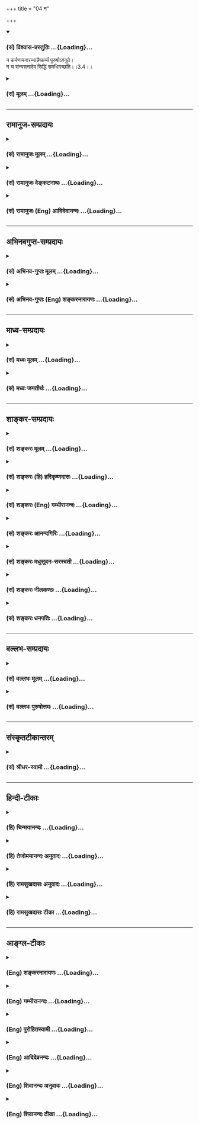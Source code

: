 +++
title = "04 न"

+++
<div class="js_include" newlevelforh1="3" title="(सं) विश्वास-प्रस्तुतिः" unfilled url="/purANam_vaiShNavam/mahAbhAratam/06-bhIShma-parva/03-bhagavad-gItA-parva/saMskRtam/vishvAsa-prastutiH/03_karma-yogaH/04_na.md">
<details open><summary><h3>(सं) विश्वास-प्रस्तुतिः ...{Loading}...</h3></summary>

न कर्मणामनारम्भान्नैष्कर्म्यं पुरुषोऽश्नुते।  
न च संन्यसनादेव सिद्धिं समधिगच्छति।।3.4।।
</details>
</div>
<div class="js_include collapsed" newlevelforh1="3" title="(सं) मूलम्" unfilled url="/purANam_vaiShNavam/mahAbhAratam/06-bhIShma-parva/03-bhagavad-gItA-parva/saMskRtam/mUlam/03_karma-yogaH/04_na.md">
<details><summary><h3>(सं) मूलम् ...{Loading}...</h3></summary>

न कर्मणामनारम्भान्नैष्कर्म्यं पुरुषोऽश्नुते।  
न च संन्यसनादेव सिद्धिं समधिगच्छति।।3.4।।
</details>
</div>


_________________
## रामानुज-सम्प्रदायः
<div class="js_include collapsed" newlevelforh1="3" title="(सं) रामानुजः मूलम्" unfilled url="/purANam_vaiShNavam/mahAbhAratam/06-bhIShma-parva/03-bhagavad-gItA-parva/saMskRtam/rAmAnujaH/mUlam/03_karma-yogaH/04_na.md">
<details><summary><h3>(सं) रामानुजः मूलम् ...{Loading}...</h3></summary>

।।3.4।।**न** शास्त्रीयाणां **कर्मणाम् अनारम्भाद्** एव **पुरुषः
नैष्कर्म्यं** ज्ञाननिष्ठाम् **आप्नोति**
सर्वेन्द्रियव्यापाराख्यकर्मोपरतिपूर्विकां ज्ञाननिष्ठां न प्राप्नोति
इत्यर्थः। **न च** आरब्धस्य शास्त्रीयस्य कर्मणः त्यागात् यतः
अनभिसंहितफलस्य परमपुरुषाराधनविषयस्य कर्मणः सिद्धिः आत्मनिष्ठा स्यात् अतः
तेन विना तां न प्राप्नोति अनभिसंहितफलैः कर्मभिः अनाराधितगोविन्दैः
अविनष्टानादिकालप्रवृत्तानन्तपापसंचयैः अव्याकुलेन्द्रियतापूर्विका
आत्मनिष्ठा दुःसंपाद्या। एतद् एव उपपादयति

</details>
</div>
<div class="js_include collapsed" newlevelforh1="3" title="(सं) रामानुजः वेङ्कटनाथः" unfilled url="/purANam_vaiShNavam/mahAbhAratam/06-bhIShma-parva/03-bhagavad-gItA-parva/saMskRtam/rAmAnujaH/venkaTanAthaH/03_karma-yogaH/04_na.md">
<details><summary><h3>(सं) रामानुजः वेङ्कटनाथः ...{Loading}...</h3></summary>

  
  
।।3.4।। ननु मोक्षेच्छैव हि कर्मयोगेऽपि पुरुषं प्रवर्तयति सा यदि जाता ततः
किमव्यवहिते ज्ञानयोगे न प्रवर्तते इति शङ्कान कर्मणाम् इति श्लोकेन
निराक्रियत इत्याह सर्वस्येति। लौकिकस्य इत्यनेन संसारलोकान्तर्गततया
विषयव्याकुलेन्द्रियत्वमभिप्रेतम्। सहसैवेति कर्मयोगमकृत्वेत्यर्थः।
निषेधस्यान्यविषयत्वज्ञापनाय शास्त्रीयशब्दः।
नैष्कर्म्यशब्दस्याननुष्ठानादिपरत्वे साध्याविशेषादिदोषः स्यात् अतो
निष्कर्मा निष्क्रान्तकर्मयोगः पर्यवसितकर्मयोगः ज्ञाननिष्ठ इत्यर्थः तस्य
भावो नैष्कर्म्यमित्यभिप्रायेणाह ज्ञाननिष्ठामिति।
सन्न्यसनशब्दस्याप्यत्रकर्मणां इत्यनेनैवान्वयं
सन्न्यसनस्वभावादारब्धविषयत्वं तत एव सव्यसाचिनः समरजिहासावृत्तान्तं
चाभिप्रेत्याह न चारब्धस्येति। नैष्कर्म्यशब्दानुषङ्गेऽपि सम्भवति पुनः
सिद्धिशब्देनाभिधानस्य तात्पर्यं व्यञ्जयति यत इति। अनारम्भं सन्न्यसनं च
सङ्कलय्याह अतस्तेन विनेति। कारणभूतकर्माभावे कथं कार्यं स्यादिति भावः।
पञ्चम्या हेतुपरत्वं निषेधान्वयेन तत्तन्निषेध्यान्वयेन वा योज्यम्।
पूर्वत्र कर्मयोगानारम्भे ज्ञानयोगासिद्धिः स्यादिति वाक्यार्थः उत्तरत्र
तु यत्कर्मयोगत्यागादेव ज्ञानयोगसिद्धिरित्यभिप्रेतम् तदयुक्तम् सा हि
तेनैव जन्येति तात्पर्यम्। तदिमामुभयीमपि वाक्यवृत्तिमभिप्रेत्य
श्लोकाभिप्रेतमर्थमाह अनभिसंहितेति। कर्मभिरित्यस्यानाराधितेत्यनेनान्वयः।
एतेनअनाराधितगोविन्दा ये नरा दुःखभागिनः इत्यादिकं स्मारितम्।
अनभिसंहितफलकर्माभावे निश्श्रेयसौपयिकपरमपुरुषप्रीत्यभावः तदभावाच्च
पापसञ्चयानुपरमः तेन च रजस्तमोमयमनोमलानपायः ततश्च रागद्वेषादिदोषाणां
दीर्घायुष्यम् तेषु च जीवत्सु नेन्द्रियव्याकुलताशान्तिः
बहिर्विषयव्याकुलेषु च तेषु न प्रत्यगर्थनिष्ठेति तादृशकर्मपरित्यागेन
ज्ञाननिष्ठामनुतिष्ठासुः सप्तभूमस्य गोपुरस्य सप्तमं तलं प्रथमं
चिकीर्षतीत्यपहास्यमिति भावः।  
  

</details>
</div>
<div class="js_include collapsed" newlevelforh1="3" title="(सं) रामानुजः (Eng) आदिदेवानन्दः" unfilled url="/purANam_vaiShNavam/mahAbhAratam/06-bhIShma-parva/03-bhagavad-gItA-parva/saMskRtam/rAmAnujaH/english/AdidevAnandaH/03_karma-yogaH/04_na.md">
<details><summary><h3>(सं) रामानुजः (Eng) आदिदेवानन्दः ...{Loading}...</h3></summary>

3.4 Not by non-performance of the acts prescribed by the scriptures,
does a person attain freedom from Karma, i.e., Jnana Yoga; nor by
ceasing to perform such actions as are prescribed in the scriptures and
are already begun by him. For, success is achieved by actions done
without attachment to the fruits and by way of worshipping the Supreme
Person. Hence devoid of it (Karma-nistha), one does not achieve
Jnana-nistha. By those persons who have not worshipped Govinda by acts
done without attachment to fruits and whose beginningless and endless
accumulation of evil has not been annulled thery, constant contemplation
on the self is not possible. It can be done only if it is preceded by
the attainment of a state in which the operation of the senses have been
freed from disturbance. This view is put forward by the Lord:

</details>
</div>


_________________
## अभिनवगुप्त-सम्प्रदायः
<div class="js_include collapsed" newlevelforh1="3" title="(सं) अभिनव-गुप्तः मूलम्" unfilled url="/purANam_vaiShNavam/mahAbhAratam/06-bhIShma-parva/03-bhagavad-gItA-parva/saMskRtam/abhinava-guptaH/mUlam/03_karma-yogaH/04_na.md">
<details><summary><h3>(सं) अभिनव-गुप्तः मूलम् ...{Loading}...</h3></summary>

।।3.4 3.5।। तथा हि न कर्मणामिति। न हीति। ज्ञानं कर्मणा रहितं न भवति कर्म
च कौशलोपेतं ज्ञानरहितं न भवति इत्येकमेव वस्तु ज्ञानकर्मणी। तथाचोक्तम्। न
क्रियारहितं ज्ञानं न ज्ञानरहिता क्रिया।  
  
ज्ञानक्रियाविनिष्पन्न आचार्यः पशुपाशहा।। इति तस्मात् ज्ञानान्तर्वर्ति
कर्म अपरिहार्यम्। यतः परवश एव कायवाङ्मनसां परिस्पन्दात्मकत्वात् अवश्यं
किञ्चित्करोति।

</details>
</div>
<div class="js_include collapsed" newlevelforh1="3" title="(सं) अभिनव-गुप्तः (Eng) शङ्करनारायणः" unfilled url="/purANam_vaiShNavam/mahAbhAratam/06-bhIShma-parva/03-bhagavad-gItA-parva/saMskRtam/abhinava-guptaH/english/shankaranArAyaNaH/03_karma-yogaH/04_na.md">
<details><summary><h3>(सं) अभिनव-गुप्तः (Eng) शङ्करनारायणः ...{Loading}...</h3></summary>

3.4 See Comment under 3.5

</details>
</div>


_________________
## माध्व-सम्प्रदायः
<div class="js_include collapsed" newlevelforh1="3" title="(सं) मध्वः मूलम्" unfilled url="/purANam_vaiShNavam/mahAbhAratam/06-bhIShma-parva/03-bhagavad-gItA-parva/saMskRtam/madhvaH/mUlam/03_karma-yogaH/04_na.md">
<details><summary><h3>(सं) मध्वः मूलम् ...{Loading}...</h3></summary>

।।3.4।। इतश्च नियोक्ष्यामीत्याह न कर्मणामिति। कर्मणां युद्धादीनामनारम्भेण
नैष्कर्म्यं निष्कर्मतां काम्यकर्मपरित्यागेन प्राप्यत इति मोक्षं
नाश्नुते। ज्ञानमेव तत्साधनं न तु कर्माकरणमित्यर्थः। कुतः पुरुषत्वात्।
सर्वदा स्थूलेन सूक्ष्मेण वा पुरेण युक्तो ननु जीवः यदि कर्माकरणेन मुक्तिः
स्यात् स्थावराणाम्। न चाकरणे कर्माभावान्मुक्तिर्भवति
प्रतिजन्मकृतानामनन्तकर्मणां भावात्। न च सर्वाणि भुक्तानि एकस्मिञ्च्छरीरे
बहूनि हि कर्माणि करोति। तानि चैकैकानि बहुजन्मफलानि कानिचित् तत्र
चैकैकानि कर्माणि भुञ्जन्प्राप्नोत्येव शेषेण मानुष्यम्। ततश्च
बहुशरीरफलकर्माणीत्यसमाप्तिः। तच्चोक्तंजीवंश्चतुर्दशादूर्ध्वं पुरुषो
नियमेन तु। स्त्री वाप्यनूनदशकं देहं मानुषमार्जते। चतुर्दशोर्ध्वजीवीनि
संसारश्चादिवर्जितः। अतोऽवित्वा परं देवं मोक्षाशा का महामुने इति
ब्राह्मे। यदि सादिः स्यात्संसारः पूर्वकर्माभावादतत्प्राप्तिः। अबन्धकत्वं
त्वकामेनैव भवति। तच्च वक्ष्यतेअनिष्टंमिष्टं 18।12 इति। ननु निष्कामकर्मणः
फलाभावान्मोक्षः स्मृतः। निष्कामं ज्ञानपूर्वं तु निवृत्तमिह चोच्यते।
निवृत्तं सेवमानस्तु ब्रह्माभ्येति सनातनम् इति मानवे।
अतस्तत्साभ्यादकरणेऽपि भवतीत्यत आह न चेति। सन्न्यासः काम्यकर्मपरित्यागः।
काम्यानां कर्मणां 18।2 इति वक्ष्यमाणत्वात्। अकामकर्मणामन्तःकरणशुद्ध्या
ज्ञानान्मोक्षो भवति। तच्चोक्तंकर्मभिः शुद्धसत्त्वस्य वैराग्यं जायते हृदि
इति भागवते । विरक्तानामेव च ज्ञानमुक्तम्न तस्य तत्त्वग्रहणाय
साक्षाद्वरीयसीरपि वाचः समासन्। स्वप्ने निरुक्त्या गृहमेधसौख्यं न यस्य
हेयानुमितं स्वयं स्यात् भाग.5।11।3 इति। न तु फलाभावात् कर्माभावात्। अतो
न कर्मत्याग एव मोक्षसाधनम्। यत्याश्रमस्तु प्रायत्यार्थो भगवत्तोषणार्थश्च।
अप्रयतत्वमेव हि प्रायो गृहस्थादीनाम् इतरकर्मोद्योगात्। अप्रयतानां च न
ज्ञानम् तथा हि श्रुतिः नाशान्तो नासमाहितः कठो.2।23 इति। महांश्च
यत्याश्रमे भगवतस्तोषः। तथा ह्याह यत्याश्रमं तुरीयं तु दीक्षां मम
सुतोषिणीम् इति नारायणाष्टाक्षरकल्पे। आधिकारिकास्तु तथैव प्रायत्ये
समर्थाः। स एव च महान्भगवतस्तोषः। तच्चोक्तम् देवादीनामादिराज्ञां
महोद्योगोऽपि भोगिनः। विष्णोश्चलति तद्भोगोऽत्यतीव हरितोषणम् इति पाद्मे।

</details>
</div>
<div class="js_include collapsed" newlevelforh1="3" title="(सं) मध्वः जयतीर्थः" unfilled url="/purANam_vaiShNavam/mahAbhAratam/06-bhIShma-parva/03-bhagavad-gItA-parva/saMskRtam/madhvaH/jayatIrthaH/03_karma-yogaH/04_na.md">
<details><summary><h3>(सं) मध्वः जयतीर्थः ...{Loading}...</h3></summary>

।।3.4।।**न कर्मणा**मिति। मोक्षस्य कर्मसाध्यत्वमुच्यत
इत्यन्यथाप्रतीतिनिरासायाह **इतश्चे**ति। स्ववर्णाश्रमोचिते युद्धादाविति
शेषः। प्रागाधिकारिकत्वात्त्वया कर्म कर्तव्यमित्युक्तम् इदानीं कोऽपरो
हेतुरुच्यते इत्यतो व्याचष्टे **कर्मणा**मिति। **अयमभिप्रायः** कर्माणि न
कार्याणीति वदन्प्रष्टव्यः किं ज्ञानं न मोक्षसाधनम् अपितु कर्माकरणमेवेति
मत्वा कर्माणि त्यज्यन्ते उत ज्ञानं मोक्षसाधनं भवत्येव किन्तुकर्मणा
बध्यते जन्तुः म.भा.12।241।7 इत्यादेः कर्माणि तत्प्रतिबन्धकानीति मत्वा।
आद्येऽपि किं मोक्षस्य नैष्कर्म्यशब्दवाच्यत्वमात्रमाश्रित्येदमुच्यते अथवा
क्रियाकारकफलरूपस्य संसारस्य कर्मैव बीजम्। अकरणे च बीजाभावात्संसारो न
भविष्यतीति युक्तिमाश्रित्य आद्यस्येदं दूषणम्न कर्मणां इति।
नैष्कर्म्यशब्दस्यान्यथापि व्याख्यानान्नाद्य इत्यर्थः। ततः किमित्यत आह
**ज्ञानमेवे**ति। उक्तमाक्षिप्य समाधत्ते **कुत** इति।
नैष्कर्म्यशब्दस्यान्यार्थतामङ्गीकृत्य कर्माकरणस्य मोक्षसाधनत्वनिराकरणे
को हेतुः इत्यर्थः। कथमस्य हेतुत्वं इत्यतो व्याचष्टे **सर्वदे**ति।
प्रलयेऽपि सम्भवार्थं स्थूलेन सूक्ष्मेण वेत्युक्तम्। तथापि कथं
हेतुत्वमित्यत आह **यदी**ति। स्यात् इत्यस्य पूर्वोत्तराभ्यां
सम्बन्धः। स्थावराणां इत्यनधिकृतोपलक्षणम्। ततश्चानादौ संसारेऽनधिकृतदेहस्य
सम्भवेन मुक्तिप्रसङ्गादधुनाऽपि दृश्यमानस्य पुरुषत्वं न स्यादिति भावः।
द्वितीयनिरासेऽप्यस्यैवार्थस्य तात्पर्यमाह **न चे**ति। कर्माभावात्
संसारबीजाभावात्। अत्र नैष्कर्म्यमिति मुक्तिनामैव न तु परप्रमाणानुवादः।
कुतो न भवतीत्यतोऽत्रापि पुरुषत्वादिति हेतुमभिप्रेत्याह **प्रती**ति।
जन्मनिजन्मनि कृतानामित्यर्थः। पुरुषत्वेनानादौ
संसारेऽधिकृतानन्तजन्मसम्भवात्। तत्र कृतानामनन्तकर्मणां भावात्।
किमद्याकरणमात्रेण भवतीत्यर्थः। ननु पूर्वपूर्वशरीरकृतानि
कर्माण्युत्तरोत्तरशरीरे भुक्तानि तत्कुतोऽनन्तकर्मणां भाव इत्यत आह **न
चे**ति। कुतो नेत्यत आह **एकस्मिन्नि**ति। हिशब्दो हेतौ। बहून्यपि
भुज्यन्तां को दोष इत्यत आह **तानि चे**ति तानि च कानिचिदिति सम्बन्धः
एकैकानीति प्रत्येकमित्यर्थः। ननु तथाविधान्यप्यनधिकृतजन्मभिर्मुक्तानीत्यत
आह **तत्र चे**ति। तेषु कर्मसु भुञ्जन्भुञ्जानः। शेषेण कर्मशेषेण। मानुष्ये
चाकरणमसम्भावितमित्याह **ततश्चे**ति। असमाप्तिर्भोगेन कर्मणामिति शेषः।
सम्भावनामात्रेणेदमुक्तं न तु प्रमितमित्यत आह **तच्चोक्त**मिति।
चतुर्दशवर्षात्। अनूनो दशको यस्येति विग्रहः। ह्रस्वदीर्घव्यत्ययेन
चतुर्दशोर्ध्वजीवीनीति स्त्रिया विशेषणम्। **संसारश्चे**ति
कर्मणामनन्तत्वोपपादनम्। अतो भोगेन क्षयासम्भवात्। अवित्वा अविदित्वा।
पुरुषशब्देनानादिदेहसम्बन्ध उक्तः सोऽसिद्ध इत्यत आह **यदी**ति।
अतत्प्राप्तिराकस्मिकस्य संसारस्याप्राप्तिः स्यात् अतः पुरुषत्वं
सिद्धमिति। ननु सन्तु प्राग्भवीयान्यनन्तकर्माणि तथापि बन्धकानि कथं
प्रेक्षावता क्रियेरन् न ह्यनन्तानि पापानि प्राक्तनानि सन्तीत्येतावताऽद्य
क्रियन्त इत्यत आह **अबन्धकत्वं** त्विति। कर्मणां बन्धाहेतुत्वं
त्वकामनादिनैव भवति न त्वकरणेन प्रत्यवायस्यैव प्राप्तेरित्यर्थः।
अकामेनाबन्धकत्वं भगवत्सम्मतमिति भावेनाह **तच्चे**ति।
**शङ्करस्तु**अकरणमसन्नसन्तं प्रत्यवायं जनयति कथमसतः सज्जायेत छा.उ.6।2।2
इति श्रुतेः इत्यवादीत्। **तद्भास्करः** प्रत्यषेधीत्। द्रव्यविषया श्रुतिः
गुणस्त्वसतोऽपि जायते इति। उभावपि स्थूलदृश्वानौ न ह्यकरणमसत् तथा सति
करणप्रसङ्गात्। किन्त्वभावः स च भाववत्तत्त्वमेवेति कथमकारणम्। गुणं प्रति
कारणत्वे च द्रव्यकारणत्वं कुतो न भवेत्। ननुचात्रोपादानत्वस्य
विवक्षितत्वादकारणस्य चाभावरूपतया सत्त्वेऽप्यत्र
विवक्षितापादनत्वानुपपत्तेर्नप्रत्यवायजनकत्वमित्यभिप्राय इत्यत आह **न
ही**ति। न ह्यत्रोपादानत्वं विवक्षितं किन्तु निमित्तत्वमेवेत्युक्तम्। न च
सन्न्यसनादेव इति पुनरुक्तम् अत्रापि कर्मसन्न्यसनस्य
मोक्षसाधनत्वोक्तेरित्यत आह **नन्वि**ति। निष्कामं ज्ञानपूर्वं च इति मानवे
वाक्ये तावन्निष्कामकर्मणा मोक्षः स्मृतः। स
चोपपत्त्यन्तरादर्शनान्निष्कामकर्मणः फलाभावादित्येव
तत्रोपपत्तिरङ्गीकार्या यत एवं फलाभावस्यैव प्राधान्यम् अतोऽकरणेऽपि
फलाभावस्य साम्यान्मोक्षो भवत्येव। यत्प्राग्भवीयकर्मफलमुक्तं
निष्कामकरणपक्षेऽपि तत्समानम्। न च विनिगमने कारणाभावः आयासाभावस्य
सत्त्वात्। न च प्रत्यवायप्राप्तिः अमुमुक्षुविषयत्वसम्भवात्। अतो न
कर्माणि करोमीति भावः। अनेन कथमस्य परिहारः इत्यत आह **सन्न्यास** इति। तेन
च निष्कामकर्मकरणमुपलक्ष्यत इति भावः। निष्कामकर्मकरणान्मोक्षं न
प्राप्नोतीति। अतो न तत् प्रतिबन्दीग्रहणं युक्तमित्यनेनोक्तम्। तथा च
स्मृतिविरोध इत्यतः स्मृतेरभिप्रायमाह **अकामे**ति। सकाशादिति शेषः
पुंसामिति वा। अकामकर्मभिरन्तःकरणशुद्धिद्वारा ज्ञानं जायत इत्येतत्कुतः
इत्यत आह **तच्चोक्त**मिति। नन्वत्र वैराग्यं जायत इत्युच्यते न तु
ज्ञानमिति तत्राह **विरक्तानामेवे**ति। प्रागपि वैराग्यद्वारेत्यभिमतमिति
भावः। तथापि कथं विरोधपरिहारः गीतायामकामकर्मणां मोक्षसाधनत्वाभावावधारणात्
इत्यतस्तदभिप्रायमाह **न त्वि**ति। फलाभावोपपत्तिकं कर्मणां मोक्षसाधनत्वं
निषिद्ध्यते न तु सर्वथाऽपीत्यर्थः। प्रतिबन्दीं मोचयति **कर्माभावा**दिति।
अतः कर्माभावान्न मोक्ष इत्यर्थः। श्लोकतात्पर्यमुपसंहरति **अत** इति। ननु
यत्याश्रमो मोक्षसाधनत्वेन श्रुत्यादिप्रसिद्धः तत्र चेयमेवोपपत्तिः।
यत्तद्धर्माणां फलाभावः अतस्तत्साम्यादकरणेऽपि मोक्षो
भवतीत्येतच्छङ्कानिरासार्थं चोक्तंन च सन्न्यसनादेव इति। एवं तर्हि
श्रुत्यादिविरोध इत्यत आह **यत्याश्रमस्त्वि**ति। प्रायत्यं
प्रयतत्वमीश्वरे मनस्समाधानम्। यतेर्द्वारद्वयेन मोक्षसाधनत्वं
श्रुत्यादेरभिप्रेतम्। फलाभावोपपत्तिकं तु गीतायां निवारितं अतो न विरोध
इति भावः। आश्रमान्तरेऽपि प्रायत्यसम्भवात्किं तदर्थं यत्याश्रमेण इत्यत आह
**अप्रयतत्वमेवे**ति। इतरकर्मसु यजनादिषु। प्रायत्यं कथं मोक्षसाधनं इत्यतो
व्यतिरेकमुखेनोपपादयति **अप्रयतानां चे**ति। प्रज्ञानेनैनमाप्नुयात्
कठो.2।23 इति श्रुतिशेषः। अशान्तोऽभगवन्निष्ठः। असमाहितस्तत्र
चित्तसमाधानरहितः। भगवत्तोषणस्याश्रमान्तरेऽपि सम्भवात्किं यत्याश्रमेण
इत्यत आह **महांश्चे**ति। तुरीयं परमहंसाख्यम्। वाक्यशेषेणान्वयः।
यत्याश्रम एव चेत्प्रायत्यं महान्भगवतस्तोषश्च तर्हि
तद्रहितानामाधिकारिकाणां तदुभयाभावप्रसङ्ग इत्यत आह **आधिकारिकास्त्वि**ति।
तत्स्था अधिकारस्थाः। स एव अधिकार एव। तुष्यत्यनेनेति तोषः।
समासान्तविधेरनित्यत्वादादिराज्ञामित्युक्तम्। यथोक्तं महाभाष्ये शुच्यांपि
तटाकानि इति।

</details>
</div>


_________________
## शाङ्कर-सम्प्रदायः
<div class="js_include collapsed" newlevelforh1="3" title="(सं) शङ्करः मूलम्" unfilled url="/purANam_vaiShNavam/mahAbhAratam/06-bhIShma-parva/03-bhagavad-gItA-parva/saMskRtam/shankaraH/mUlam/03_karma-yogaH/04_na.md">
<details><summary><h3>(सं) शङ्करः मूलम् ...{Loading}...</h3></summary>

।।3.4।। **न कर्मणां** क्रियाणां यज्ञादीनाम् इह जन्मनि जन्मान्तरे वा
अनुष्ठितानाम् उपात्तदुरितक्षयहेतुत्वेन सत्त्वशुद्धिकारणानां तत्कारणत्वेन
च ज्ञानोत्पत्तिद्वारेण ज्ञाननिष्ठाहेतूनाम् ज्ञानमुत्पद्यते पुंसां
क्षयात्पापस्य कर्मणः। यथादर्शतलप्रख्ये पश्यत्यात्मानमात्मनि (महा0
शान्ति0 204।8) इत्यादिस्मरणात् **अनारम्भात्** अननुष्ठानात्
**नैष्कर्म्यं** निष्कर्मभावं कर्मशून्यतां ज्ञानयोगेन निष्ठां
निष्क्रियात्मस्वरूपेणैव अवस्थानमिति यावत्। पुरुषः न अश्नुते न
प्राप्नोतीत्यर्थः।। कर्मणामनारम्भान्नैष्कर्म्यं नाश्नुते इति वचनात्
तद्विपर्ययात् तेषामारम्भात् नैष्कर्म्यमश्नुते इति गम्यते। कस्मात् पुनः
कारणात् कर्मणामनारम्भान्नैष्कर्म्यं नाश्नुते इति उच्यते कर्मारम्भस्यैव
नैष्कर्म्योपायत्वात्। न ह्युपायमन्तरेण उपेयप्राप्तिरस्ति।
कर्मयोगोपायत्वं च नैष्कर्म्यलक्षणस्य ज्ञानयोगस्य श्रुतौ इह च
प्रतिपादनात्। श्रुतौ तावत् प्रकृतस्य आत्मलोकस्य वेद्यस्य वेदनोपायत्वेन
तमेतं वेदानुवचनेन ब्राह्मणा विविदिषन्ति यज्ञेन (बृह0 उ₀ 4।4।22)
इत्यादिना कर्मयोगस्य ज्ञानयोगोपायत्वं प्रतिपादितम्। इहापि च संन्यासस्तु
महाबाहो दुःखमाप्तुमयोगतः (गीता 5।6) योगिनः कर्म कुर्वन्ति सङ्गं
त्यक्त्वात्मशुद्धये (गीता 5।11) यज्ञो दानं तपश्चैव पावनानि मनीषिणाम्
(गीता 18।5) इत्यादि प्रतिपादयिष्यति।। ननु च अभयं सर्वभूतेभ्यो दत्त्वा
नैष्कर्म्यमाचरेत् इत्यादौ कर्तव्यकर्मसंन्यासादपि नैष्कर्म्यप्राप्तिं
दर्शयति। लोके च कर्मणामनारम्भान्नैष्कर्म्यमिति प्रसिद्धतरम्। अतश्च
नैष्कर्म्यार्थिनः किं कर्मारम्भेण इति प्राप्तम्। अत आह न च
संन्यसनादेवेति। नापि संन्यसनादेव केवलात् कर्मपरित्यागमात्रादेव
ज्ञानरहितात् सिद्धिं नैष्कर्म्यलक्षणां ज्ञानयोगेन निष्ठां समधिगच्छति न
प्राप्नोति।। कस्मात् पुनः कारणात् कर्मसंन्यासमात्रादेव केवलात्
ज्ञानरहितात् सिद्धिं नैष्कर्म्यलक्षणां पुरुषो नाधिगच्छति इति
हेत्वाकाङ्क्षायामाह

</details>
</div>
<div class="js_include collapsed" newlevelforh1="3" title="(सं) शङ्करः (हि) हरिकृष्णदासः" unfilled url="/purANam_vaiShNavam/mahAbhAratam/06-bhIShma-parva/03-bhagavad-gItA-parva/saMskRtam/shankaraH/hindI/harikRShNadAsaH/03_karma-yogaH/04_na.md">
<details><summary><h3>(सं) शङ्करः (हि) हरिकृष्णदासः ...{Loading}...</h3></summary>

।।3.4।। यह बात स्पष्ट प्रकट करनेकी इच्छासे कि ज्ञाननिष्ठाकी प्राप्तिमें
साधन होनेके कारण कर्मनिष्ठा मोक्षरूप पुरुषार्थमें हेतु है स्वतन्त्र नहीं
है और कर्मनिष्ठारूप उपायसे सिद्ध होनेवाली ज्ञाननिष्ठा अन्यकी अपेक्षा न
रखकर स्वतन्त्र ही मुक्तिमें हेतु है भगवान् बोले कर्मोंका आरम्भ किये बिना
अर्थात् यज्ञादि कर्म जो कि इस जन्म या जन्मान्तरमें किये जाते हैं और
सञ्चित पापोंका नाश करनेके द्वारा अन्तःकरणकी शुद्धिमें कारण हैं एवं
पापकर्मोंका नाश होनेपर मनुष्योंके ( अन्तःकरणमें ) ज्ञान प्रकट होता है इस
स्मृतिके अनुसार जो अन्तःकरणकी शुद्धिमें कारण होनेसे ज्ञाननिष्ठाके भी
हेतु हैं उन यज्ञादि कर्मोंका आरम्भ किये बिना मनुष्य निष्कर्मभावको
कर्मशून्य स्थितिको अर्थात् जो निष्क्रिय आत्मस्वरूपमें स्थित होनारूप
ज्ञानयोगसे प्राप्त होनेवाली निष्ठा है उसको नहीं पाता। पू₀ कर्मोंका आरम्भ
नहीं करनेसे निष्कर्मभावको प्राप्त नहीं होता इस कथनसे यह पाया जाता है कि
इसके विपरीत करनेसे अर्थात् कर्मोंका आरम्भ करनेसे मनुष्य निष्कर्मभावको
पाता है सो ( इसमें ) क्या कारण है कि कर्मोंका आरम्भ किये बिना मनुष्य
निष्कर्मताको प्राप्त नहीं होता उ₀ क्योंकि कर्मोंका आरम्भ ही निष्कर्मताकी
प्राप्तिका उपाय है और उपायके बिना उपेयकी प्राप्ति हो नहीं सकती यह
प्रसिद्ध ही है। निष्कर्मतारूप ज्ञानयोगका उपाय कर्मयोग है यह बात
श्रुतिमें और यहाँ गीतामें भी प्रतिपादित है। श्रुतिमें प्रस्तुत ज्ञेयरूप
आत्मलोकके जाननेका उपाय बतलाते हुए उस आत्माको बाह्मण वेदाध्ययन और यज्ञसे
जाननेका इच्छा करते हैं इत्यादि वचनोंसे कर्मयोगको ज्ञानयोगका उपाय बतलाया
है। तथा यहाँ ( गीताशास्त्रमें ) भी हे महाबाहो बिना कर्मयोगके संन्यास
प्राप्त करना कठिन है योगी लोग आसक्ति छो़ड़कर अन्तःकरणकी शुद्धिके लिये
कर्म किया करते हैं यज्ञ दान और तप बुद्धिमानोंको पवित्र करनेवाले हैं
इत्यादि वचनोंसे आगे प्रतिपादित करेंगे। यहाँ यह शंका होती है कि सब
भूतोंको अभयदान देकर संन्यास ग्रहण करे इत्यादि वचनोंमें कर्तव्यकर्मोंके
त्यागद्वारा भी निष्कर्मताकी प्राप्ति दिखलायी है और लोकमें भी कर्मोंका
आरम्भ न करनेसे निष्कर्मताका प्राप्त होना अत्यन्त प्रसिद्ध है। फिर
निष्कर्मता चाहनेवालेको कर्मोंके आरम्भसे क्या प्रयोजन इसपर कहते हैं केवल
संन्याससे अर्थात् बिना ज्ञानके केवल कर्मपरित्यागमात्रसे मनुष्य
निष्कर्मतारूप सिद्धिको अर्थात् ज्ञानयोगसे होनेंवाली स्थितको नहीं पाता।

</details>
</div>
<div class="js_include collapsed" newlevelforh1="3" title="(सं) शङ्करः (Eng) गम्भीरानन्दः" unfilled url="/purANam_vaiShNavam/mahAbhAratam/06-bhIShma-parva/03-bhagavad-gItA-parva/saMskRtam/shankaraH/english/gambhIrAnandaH/03_karma-yogaH/04_na.md">
<details><summary><h3>(सं) शङ्करः (Eng) गम्भीरानन्दः ...{Loading}...</h3></summary>

3.4 Purusah, a person; na does not; asnute, attain; naiskarmyam, freedom
from action, the state of being free from action, steadfastness in the
Yoga of Knowledge, i.e. the state of abiding in one's own Self which is
free from action; anarambhat, by abstaining; karmanam, from actions-by
the non-performance of actions such as sacrifices etc. which are or were
performed in the present or past lives, which are the causes of the
purification of the mind by way of attenuating the sins incurred, and
which, by being the cause of that (purification), become the source of
steadfastness in Knowledge through the generation of Knowledge, as
stated in the Smrti (text), 'Knowledge arises in a person from the
attenuation of sinful acts' \[the whole verse is: Jnanam utpadyate
pumsamksayatpapasya karmanah; Yathadarsatalaprakhye
pasyatyatmanamatmani. 'Knowledge arises৷৷.acts. One sees the Self in
oneself as does one (see oneself) in a cleaned surface of a
mirror'.-Tr.\] (Mbh. Sa. 204.8). This is the import. From the statement
that one does not attain freedom from action by abstaining from actions,
it may be concluded that one attains freedom from action by following
the opposite course of performing actions. What, again, is the reason
that one does not attain freedom from action by abstaining from actions;
The answer is: Because performing actions is itself a means to freedom
from action. Indeed, there can be no attainment of an end without (its)
means. And Karma-yoga is the means to the Yoga of Knowledge
characterized by freedom from action, because it has been so established
in the Upanisads and here as well. As for the Upanisads, it has been
shown in the texts, 'The Brahmanas seek to know It through the study of
the Vedas, sacrifices, (charity, and austerity consisting in a
dispassionate enjoyment of sense-objects)' (Br. 4.4.22), etc. whch deal
with the means of realizing the goal of Knowledge under discussion, viz
the Realm of the Self, that the Yoga of Karma is a means to the Yoga of
Knowledge . And even here (in the Gita), the Lord will established that,
'But, O mighty-armed one, renunciation is hard to attain without
(Karma-)yoga' (5.6); 'By giving up attachment, the yogis undertake
work৷৷.for the purification of themselves' (5.11); 'Sacrifice, charity
and austerity are verily the purifiers of the wise' (18.5), etc.
Objection: Is it not that in such texts as-'Extending to all creatures
immunity from fear' (Na. Par. 5.43), (one should take recourse to
freedom from action)-, it is shown that attainment of freedom from
action follows even from the renunciation of obligatory duties; And in
the world, too, it is a better known fact that freedom from action
follows abstention from actions. Hence also arises the estion, 'Why
should one who desires freedom from action undertake action;' Reply:
Therefore the Lord said: Na ca, nor; samadhi-gacchati, does he attain;
siddhim, fulfilment steadfastness in the Yoga of Knowledge,
characterized by freedom from action; sannyasanat eva, merely through
renunciation-even from the mere renunciation of actions which is devoid
of Knowledge. What, again, is the reason that by the mere giving up of
actions which is not accompanied with Knowledge, a person does not
attain fulfulment in the form of freedom from actions; To this ery
seeking to know the cause, the Lord says:

</details>
</div>
<div class="js_include collapsed" newlevelforh1="3" title="(सं) शङ्करः आनन्दगिरिः" unfilled url="/purANam_vaiShNavam/mahAbhAratam/06-bhIShma-parva/03-bhagavad-gItA-parva/saMskRtam/shankaraH/AnandagiriH/03_karma-yogaH/04_na.md">
<details><summary><h3>(सं) शङ्करः आनन्दगिरिः ...{Loading}...</h3></summary>

।।3.4।। किमिति भगवता बुद्धेर्ज्यायस्त्वं ज्यायसी
चेदित्यत्रोक्तमुपेक्षितमिति तत्राह **यदर्जुनेनेति।** किंच ज्ञाननिष्ठायां
संन्यासिनामेवाधिकारो भगवतोऽभिप्रेतोऽन्यथा तदीयविभागवचनविरोधादिति
विभागवचनसामर्थ्यसिद्धमर्थमाह **तस्याश्चेति।** तर्हि
विभागवचनानुरोधादर्जुनस्यापि संन्यासपूर्विकायां ज्ञाननिष्ठायामेवाधिकारो
भविष्यति नेत्याह **मां चेति।** बुद्धेर्ज्यायस्त्वमुपेत्यापीति चकारार्थः।
अर्जुनमालक्ष्यभगवानाहेति संबन्धः। अन्तरेणापि कर्माणि
श्रवणादिभिर्ज्ञानावाप्तिर्भविष्यतीति परबुद्धिमनुरुध्य विशिनष्टि
**कर्मेति।** विभागवचनवशादसमुच्चयश्चेदुभयोरपि ज्ञानकर्मणोः स्वातन्त्र्येण
पुरुषार्थहेतुत्वमन्यथा कर्मवज्ज्ञानमपि न स्वातन्त्र्येण पुरुषार्थं
साधयेदित्याशङ्क्य संबन्धान्तरमाह **अथवेति।** तर्हि ज्ञाननिष्ठापि
कर्मनिष्ठावन्निष्ठात्वाविशेषान्न स्वातन्त्र्येण पुरुषार्थहेतुरिति
समुच्चयसिद्धिरित्याशङ्क्याह **ज्ञाननिष्ठा त्विति।** नहि
रज्जुतत्त्वज्ञानमुत्पन्नं फलसिद्धौ सहकारिसापेक्षमालक्ष्यते। तथेदमपि
चोत्पन्नं मोक्षाय नान्यदपेक्षते तदाह **अन्येति।**यस्य चैतत्कर्म इति
श्रुताविव कर्मशब्दस्य क्रियमाणवस्तुविषयत्वमाशङ्क्य व्याचष्टे
**क्रियाणामिति।** ताश्च नित्यनैमित्तिकत्वेन विभजते **यज्ञादीनामिति।**
अस्मिन्नेव जन्मन्यनुष्ठितानां कर्मणां बुद्धिशुद्धिद्वारा ज्ञानकारणत्वे
ब्रह्मचारिणां कुतो ज्ञानोत्पत्तिर्जन्मान्तरकृतानां कर्मणां वा तथात्वे
गृहस्थादीनामैहिकानि कर्माणि न ज्ञानहेतवः स्युरित्याशङ्क्यानियमं दर्शयति
**इहेति।** नेमानि
सत्त्वशुद्धिकारणान्युपात्तदुरितप्रतिबन्धादित्याशङ्क्याह **उपात्तेति।**
तर्हि तावतैव कृतार्थानां कुतो ज्ञाननिष्ठाहेतुत्वं तत्राह
**तत्कारणत्वेनेति।** कर्मणां चित्तशुद्धिद्वारा ज्ञानहेतुत्वे मानमाह
**ज्ञानमिति।** अनारम्भशब्दस्योपक्रमविपरीतविषयत्वं व्यावर्तयति
**अननुष्ठानादिति।** निष्कर्मणः संन्यासिनः कर्मज्ञानं नैष्कर्म्यमिति
व्याचष्टे **निष्कर्मेति।** कर्माभावावस्थां व्यवच्छिनत्ति
**ज्ञानयोगेनेति।** तस्याः साधनपक्षपातित्वं व्यावर्तयति **निष्क्रियेति।**
कर्मानुष्ठानोपायलब्धा ज्ञाननिष्ठा स्वतन्त्रा पुमर्थहेतुरिति
प्रकृतार्थसमर्थनार्थं व्यतिरेकवचनस्यान्वये पर्यवसानं मत्वा व्याचष्टे
**कर्मणामिति।** तद्विपर्ययमेव व्याचष्टे **तेषामिति।** उक्तेऽर्थे हेतुं
पृच्छति **कस्मादिति।** जिज्ञासितं हेतुमाह **उच्यत इति।** उपायत्वेऽपि
तदभावे कुतो नैष्कर्म्यासिद्धिरित्याशङ्क्याह **नहीति।** ज्ञानयोगं प्रति
कर्मयोगस्योपायत्वे श्रुतिस्मृती प्रमाणयति **कर्मयोगेति।**
श्रौतमुपायोपेयत्वप्रतिपादनं प्रकटयति **श्रुताविति।** यत्तु गीताशास्त्रे
कर्मयोगस्य ज्ञानयोगं प्रत्युपायत्वोपपादनं तदिदानीमुदाहरति **इहापि
चेति।** न कर्मणामित्यादिना पूर्वार्धं व्याख्यायोत्तरार्धं
व्याख्यातुमाशङ्कयति **नन्विति।** आदिशब्देनशान्तो दान्त
उपरतस्तितिक्षुःसंन्यासयोगाद्यतयः शुद्धसत्त्वाः इत्यादि गृह्यते। तत्रैव
लोकप्रसिद्धिमनुकूलयति **लोके चेति।** प्रसिद्धतरंयतो यतो निवर्तते ततस्ततो
विमुच्यते। निवर्तनाद्धि सर्वतो न वेत्ति दुःखमण्वपि इत्यादिदर्शनादिति
शेषः। लौकिकवैदिकप्रसिद्धिभ्यां सिद्धमर्थमाह **अतश्चेति।**
तत्रोत्तरत्वेनोत्तरार्धमवतार्य व्याकरोति **अत** **आहेत्यादिना।**
एवकारार्थमाह **केवलादिति।** तदेव स्पष्टयति **कर्मेति।** उक्तमेव
नञ्मनुकृष्य क्रियापदेन संगतिं दर्शयति **न प्राप्नोतीति।**

</details>
</div>
<div class="js_include collapsed" newlevelforh1="3" title="(सं) शङ्करः मधुसूदन-सरस्वती" unfilled url="/purANam_vaiShNavam/mahAbhAratam/06-bhIShma-parva/03-bhagavad-gItA-parva/saMskRtam/shankaraH/madhusUdana-sarasvatI/03_karma-yogaH/04_na.md">
<details><summary><h3>(सं) शङ्करः मधुसूदन-सरस्वती ...{Loading}...</h3></summary>

।।3.4।। तत्र कारणाभावे कार्यानुपपत्तेः कर्मणा तमेतं वेदानुवचनेन ब्राह्मणा
विविदिषन्ति यज्ञेन दानेन तपसाऽनाशकेन इति श्रुत्यात्मज्ञाने
विनियुक्तानामनारम्भादननुष्ठानाच्चित्तशुद्ध्यभावेन ज्ञानायोग्यो बहिर्मुखः
नैष्कर्म्यं सर्वकर्मशून्यत्वं ज्ञानयोगेन निष्ठामिति यावत् नाश्नुते न
प्राप्नोति। ननुएतमेव प्रवाजिनो लोकमिच्छन्तः प्रव्रजन्ति इति श्रुतेः
सर्वकर्मसंन्यासादेव ज्ञाननिष्ठोपपत्तेः कृतं कर्मभिरित्यत आह नच
संन्यसनादेव चित्तशुद्धिंविना कृतात्सिद्धिं ज्ञाननिष्ठालक्षणां
सम्यक्फलपर्यवसायित्वेन नाधिगच्छति नैव प्राप्नोतीत्यर्थः। कर्मजन्यां
चित्तशुद्धिमन्तरेण सन्यास एव न संभवति यथा कथंचिदौत्सुक्यमात्रेण कृतोऽपि
न फलपर्यवसायीति भावः।

</details>
</div>
<div class="js_include collapsed" newlevelforh1="3" title="(सं) शङ्करः नीलकण्ठः" unfilled url="/purANam_vaiShNavam/mahAbhAratam/06-bhIShma-parva/03-bhagavad-gItA-parva/saMskRtam/shankaraH/nIlakaNThaH/03_karma-yogaH/04_na.md">
<details><summary><h3>(सं) शङ्करः नीलकण्ठः ...{Loading}...</h3></summary>

।।3.4।। अनयोः प्रकारयोरङ्गाङ्गिभावमाह **न कर्मणामिति।** कर्मणां
यज्ञादीनामनारम्भादननुष्ठानान्नैष्कर्म्यं ज्ञाननिष्ठां नाश्नुते न
प्राप्नोति। विविदिषन्ति यज्ञेन इति श्रुत्या यज्ञादीनां विद्याङ्गत्वेन
विधानात्। ननु सन्प्रत्ययप्राधान्यात्कर्मणां विविदिषाङ्गत्वमत्र गम्यते।
तेन विविदिषायां यज्ञादिना सिद्धायाम्एतमेव प्रव्राजिनो लोकमिच्छन्तः
प्रव्रजन्ति इति श्रुतेः प्रव्रज्यारूपमेव नैष्कर्म्यमिह ज्ञाननिष्ठासाधनं
ग्राह्यम्। न ज्ञानं नैष्कर्म्यसिद्धिं परमामित्यादाविवात्र तद्ग्राहकस्य
परमत्वविशेषणस्याभावात्। ननु कर्मयोगजनितचित्तशुद्ध्यभावे
केवलात्संन्यासात्सिद्धिं समधिगच्छतीति योजनायां
विप्रकृष्टयोर्ज्ञानकर्मणोः समुच्चयासंभवस्याभीष्टस्य सिद्धेः किमिति
नैष्कर्म्यशब्देन निष्ठा गृह्यत इति चेत्सत्यम्। गुणैः कर्मकार्यत इति
वाक्यशेषान्नैर्गुण्यहेतुकं मुख्यंज्ञानमेवेह नैष्कर्म्यपदार्थो नतु
प्रव्रज्या। विविदिषन्ति यज्ञेनेत्यत्रापि जिगमिषत्यश्वेन
जिघांसत्यसिनेत्यादाविव तृतीयान्तस्य धात्वर्थेनैवान्वयादश्वादीनां
गमनादाविव यज्ञादीनां वेदन एवान्वयो ज्ञेयः। एतमेवेति श्रुतिस्तु
विविदिषासंन्यासाभिप्रायेण प्रवृत्ता। एवं वैतमात्मानं विदित्वा ब्राह्मणाः
पुत्रैषणायाश्च वित्तैषणयाश्च लोकैषणायाश्च व्युत्थायाथ भिक्षाचर्यं चरन्ति
इति ज्ञानपरिपाकार्थस्य जीवन्मुक्तिसुखार्थस्य वा
याज्ञवल्क्यादिभिरनुष्ठितस्य विद्वत्संन्यासस्यापि शास्त्रे दर्शनात्।
असंन्यासिनो ज्ञानमेव नोत्पद्यत इति प्राचामाग्रहो
विक्षेपककर्मत्यागरूपसंन्यासविषयो न तु काषायपरिधानमात्रविषयः।
गार्गीव्याधवासिष्ठादीनामतथाविधानामपि ज्ञानोत्पत्त्यवगमादित्यास्तां
तावत्। कर्मभिरशोधितचित्तस्य मन्दबुद्धेः
रागद्वेषादिग्रस्तस्यात्मानात्मविवेकद्वारा चित्तरोधद्वारा वा
नैष्कर्म्यप्राप्तिर्नस्तीति पूर्वार्धार्थः। ननुअभयं सर्वभूतेभ्यो दत्त्वा
नैष्कर्म्यमाचरेत् इति केवलात्कर्मसंन्यासादपि नैष्कर्म्यसिद्धिः स्मर्यते
तत्कथमुच्यते न कर्मणामनारम्भान्नैष्कर्म्यमस्तीति तत्राह **नचेति।**
कर्मजचित्तशुद्ध्यभावे कृतादपि संन्यासान्न मोक्षसिद्धिः। उदाहृतस्मृतिस्तु
चित्तशुद्धिपूर्वकसंन्यासाभिप्राया। नहि रागादिग्रस्तः सर्वभूतेभ्यः
सर्वात्मानाऽभ्यं दातुमीष्टे अतो युक्तमुक्तं न च संन्यसनादेवेति।

</details>
</div>
<div class="js_include collapsed" newlevelforh1="3" title="(सं) शङ्करः धनपतिः" unfilled url="/purANam_vaiShNavam/mahAbhAratam/06-bhIShma-parva/03-bhagavad-gItA-parva/saMskRtam/shankaraH/dhanapatiH/03_karma-yogaH/04_na.md">
<details><summary><h3>(सं) शङ्करः धनपतिः ...{Loading}...</h3></summary>

।।3.4।। तत्किं कर्मणि घोरे मां नियोजयसि केशव इत्युक्तवन्तं
खिन्नचित्तमर्जुनं कर्म न कर्तव्यमित्येवंभन्वानमालक्ष्याह **नेति।** यद्वा
निष्ठेत्येकवचनेन सूचितं कर्मनिष्ठायाः ज्ञाननिष्ठाप्राप्तिहेतुत्वेन
पुरुषार्थसाधनत्वं ज्ञाननिष्ठायाः कर्मनिष्ठोपायलब्धस्वरुपायास्तु
स्वातन्त्र्येणैव पुरुषार्थहेतुत्वं च स्फुटं वक्तुमारभते **नेत्यादिना।**
कर्मणांतमेतं वेदानुवचनेन ब्राह्मणा विविदिषन्ति यज्ञेन दानेन तपसाऽनाशकेन
इति श्रुत्याज्ञानमुत्पद्यते पुंसां क्षयात्पापस्य कर्मणः।
यथादर्शतलप्रख्ये पश्यत्यात्मानमात्मनि इति स्मृत्यासर्वापेक्षा च
यज्ञादिश्रुतेरि ति न्यायेन च चित्तशुद्धिद्वारा ज्ञानोपायत्वेन
विहितानामकरणात् नैष्कर्म्यं कर्मशून्यत्वं ज्ञानयोगेन निष्ठां पुरुषो
नाश्रुते न प्राप्नोति किंतु तेषामारम्भात्प्राप्नोतीत्यर्थः। ननुअभयं
सर्वभूतेभ्यो दत्त्वा नैष्कर्म्यमाचरेत् इत्यादौ कर्तव्यकर्मसंन्यासादपि
नैष्कर्म्यप्राप्तिः श्रुयतेऽतस्तदर्थिनः किं कर्मारम्भेणेति चेत्तत्राह
**नेति।** नच संन्यसनात्कर्मत्यागमात्रात् ज्ञानशून्यात्सिद्धिं
नैष्कर्म्यलक्षणां प्राप्नोतीत्यर्थः।

</details>
</div>


_________________
## वल्लभ-सम्प्रदायः
<div class="js_include collapsed" newlevelforh1="3" title="(सं) वल्लभः मूलम्" unfilled url="/purANam_vaiShNavam/mahAbhAratam/06-bhIShma-parva/03-bhagavad-gItA-parva/saMskRtam/vallabhaH/mUlam/03_karma-yogaH/04_na.md">
<details><summary><h3>(सं) वल्लभः मूलम् ...{Loading}...</h3></summary>

।।3.4।। योगेऽनःकरणशोधकत्वं कर्मादेः संयोगपृथक्त्वन्यायेनैव निर्णीतं
अन्यथा त्रयाणां जिज्ञासा स्वतन्त्रा न कृता स्यात्योगेन संसिद्धिर्ज्ञानेन
भक्त्या चेति पुरुषार्थसाधनं इति आप्तभाष्ये निर्णीतं तेनात्र
कर्मणामारम्भान्नैष्कयमोक्षसिद्धिरिति योगमतं द्रढयति न
कर्मणामनारम्भादिति। कर्माधिकारिणां त्वादृशानां कर्मसन्न्यसनासाङ्ख्यादपि
च न सिद्धिरित्याह न चेति। जीवन्मुक्तिकैर्गुणैर्वा मुक्तेनापि देहवत्त्वेन
कर्मकरणदर्शनात्।

</details>
</div>
<div class="js_include collapsed" newlevelforh1="3" title="(सं) वल्लभः पुरुषोत्तमः" unfilled url="/purANam_vaiShNavam/mahAbhAratam/06-bhIShma-parva/03-bhagavad-gItA-parva/saMskRtam/vallabhaH/puruShottamaH/03_karma-yogaH/04_na.md">
<details><summary><h3>(सं) वल्लभः पुरुषोत्तमः ...{Loading}...</h3></summary>

  
  
।।3.4।।**न()**न्वेवं चेत्तदा मां प्रति कर्मकरणं किमाशयेनाज्ञप्तं इत्यत
आह न कर्मणामिति। कर्मणामनारम्भादकरणान्नैप्क**र्म৷৷৷৷৷৷৷৷৷৷৷৷**
कर्मादिरहितभावं भक्तिरूपं नाश्नुते न प्राप्नोतीत्यर्थः। अत्रायं भावः
कर्मस्वरूपज्ञानाभावे त्यागे न कोऽपि पुरुषार्थः सिद्ध्येत्
तस्माद्धेयत्वज्ञानार्थं तत्करणम्। अत एवारम्भ एवोक्तः न त्वाद्यं
तत्करणमुक्तम्। स्वरूपाज्ञाने केवलं न भवतीत्याह न चेति। सन्न्यसनादेव
स्वरूपाज्ञानात् केवलत्यागेन सिद्धिं त्यागफलं न च समधिगच्छति सम्यक् न
प्राप्नोतीत्यर्थः।  
  

</details>
</div>


_________________
## संस्कृतटीकान्तरम्
<div class="js_include collapsed" newlevelforh1="3" title="(सं) श्रीधर-स्वामी" unfilled url="/purANam_vaiShNavam/mahAbhAratam/06-bhIShma-parva/03-bhagavad-gItA-parva/saMskRtam/shrIdhara-svAmI/03_karma-yogaH/04_na.md">
<details><summary><h3>(सं) श्रीधर-स्वामी ...{Loading}...</h3></summary>

।।3.4।। अतः सभ्यक् चित्तशुद्ध्यर्थं ज्ञानोत्पत्तिर्यन्तं वर्णाश्रमोचितानि
कर्माणि कर्तव्यानि। अन्यथा चित्तशुद्ध्यभावेन ज्ञानानुत्पत्तेरित्याह **न
कर्मणामिति।** कर्मणामनारम्भादननुष्ठानान्नैष्कर्म्यं ज्ञानं नाश्रुते
नाप्नोति। ननु चएवमेव प्रव्राजिनो लोकमीप्सन्तः प्रव्रजन्ति इति संन्यासस्य
मोक्षाङ्गत्वश्रुतेः संन्यासादेव मोक्षो भविष्यतीति किं
कर्मभिरित्याशङ्क्योक्तम् **नचेति।** नच चित्तशुद्धिं विना
कृतात्संन्यसनादेव ज्ञानाशून्यात्सिद्धिं मोक्षं समधिगच्छति प्राप्नोति।

</details>
</div>


_________________
## हिन्दी-टीकाः
<div class="js_include collapsed" newlevelforh1="3" title="(हि) चिन्मयानन्दः" unfilled url="/purANam_vaiShNavam/mahAbhAratam/06-bhIShma-parva/03-bhagavad-gItA-parva/hindI/chinmayAnandaH/03_karma-yogaH/04_na.md">
<details><summary><h3>(हि) चिन्मयानन्दः ...{Loading}...</h3></summary>

।।3.4।। अपने आत्मस्वरूप की दृष्टि से प्रत्येक व्यक्ति परिपूर्ण है। इस
पूर्णत्व के अज्ञान के कारण हमारी बुद्धि में अनेक इच्छायें सुख को पाने के
लिये उत्पन्न होती हैं। यह सब जानते हैं कि हम केवल उन्हीं वस्तुओं की
इच्छा करते हैं जो पहले से हमारे पास पूर्ण रूप में अथवा पर्याप्त मात्रा
में नहीं होतीं। जैसी इच्छायें वैसी ही विचार वृत्तियाँ मन में उठती हैं।
मन में उठने वाली ये वृत्तियाँ विक्षेप कहलाती हैं। प्रत्येक क्षण इन
वृत्तियों के गुणधर्म इच्छाओं के अनुरूप ही होते हैं। ये विचार ही शरीर के
स्तर पर बाह्य जगत् में मनुष्य के कर्म के रूप में व्यक्त होते हैं। इस
प्रकार अविद्या जनित इच्छा विक्षेप और कर्म की श्रृंंखला में हम बँधे पड़े
हुए हैं।  
  
इस पर और अधिक गहराई से विचार करने पर ज्ञात होगा कि वास्तव में यह सब
भिन्नभिन्न न होकर एक आत्म अज्ञान के ही अनेक रूप हैं। यह अज्ञान बुद्धि मन
और शरीर के स्तर पर क्रमश इच्छा विचार और कर्म के रूप में व्यक्त होता है।
अत स्वाभाविक है कि यदि परम तत्त्व की परिभाषा अज्ञान के परे का अनुभव है
तो यह भी सत्य है कि इच्छा शून्य या विचार शून्य या कर्म शून्य स्थिति ही
आत्मस्वरूप है। कर्मशून्यत्व को यहाँ नैर्ष्कम्य कहा है। इस प्रकार विचार
करने से ज्ञात होता है कि नैर्ष्कम्य का वास्तविक अर्थ पूर्णत्व है। अत
भगवान् कहते हैं कि कर्मों के संन्यास मात्र से नैर्ष्कम्य सिद्धि नहीं
मिलती। जीवनसंघर्षों से पलायन व्यक्ति के विकास के सर्वोच्च लक्ष्य की
प्राप्ति का मार्ग नहीं है। अर्जुन का विचार रणभूमि से पलायन करने का था और
इसीलिए उसे वैदिक संस्कृति के सम्यक् ज्ञान की पुन शिक्षा देना आवश्यक था।
भगवान् श्रीकृष्ण द्वारा दिव्य गीतोपदेश का यही प्रयोजन भी था। कर्मयोग से
अन्तकरण शुद्धि और तत्पश्चात् ज्ञानयोग से आत्मानुभूति संक्षेप में यह है
आत्मविकास की साधना जिसका संकेत इस श्लोक में किया गया है। इसलिए हिन्दू
धर्म पर लिखने वाले सभी महान् लेखक इस श्लोक को प्राय उद्धृत करते
हैं। ज्ञान के बिना केवल कर्मसंन्यास से ही नैर्ष्कम्य अथवा पूर्णत्व क्यों
नहीं प्राप्त होता कारण यह है कि

</details>
</div>
<div class="js_include collapsed" newlevelforh1="3" title="(हि) तेजोमयानन्दः अनुवादः" unfilled url="/purANam_vaiShNavam/mahAbhAratam/06-bhIShma-parva/03-bhagavad-gItA-parva/hindI/tejomayAnandaH/anuvAdaH/03_karma-yogaH/04_na.md">
<details><summary><h3>(हि) तेजोमयानन्दः अनुवादः ...{Loading}...</h3></summary>

।।3.4।। कर्मों के न करने से मनुष्य नैर्ष्कम्य को प्राप्त नहीं होता और न
कर्मों के संन्यास से ही वह सिद्धि (पूर्णत्व) प्राप्त करता है।।  
  

</details>
</div>
<div class="js_include collapsed" newlevelforh1="3" title="(हि) रामसुखदासः अनुवादः" unfilled url="/purANam_vaiShNavam/mahAbhAratam/06-bhIShma-parva/03-bhagavad-gItA-parva/hindI/rAmasukhadAsaH/anuvAdaH/03_karma-yogaH/04_na.md">
<details><summary><h3>(हि) रामसुखदासः अनुवादः ...{Loading}...</h3></summary>

।।3.4।। मनुष्य न तो कर्मोंका आरम्भ किये बिना निष्कर्मताको प्राप्त होता
है और न कर्मोंके त्यागमात्रसे सिद्धिको ही प्राप्त होता है।

</details>
</div>
<div class="js_include collapsed" newlevelforh1="3" title="(हि) रामसुखदासः टीका" unfilled url="/purANam_vaiShNavam/mahAbhAratam/06-bhIShma-parva/03-bhagavad-gItA-parva/hindI/rAmasukhadAsaH/TIkA/03_karma-yogaH/04_na.md">
<details><summary><h3>(हि) रामसुखदासः टीका ...{Loading}...</h3></summary>

।।3.4।।***व्याख्या--*'न कर्मणामनारम्भान्नैष्कर्म्यं
पुरुषोऽश्नुते'--**कर्मयोगमें कर्म करना अत्यन्त आवश्यक है। कारण कि
निष्कामभावसे कर्म करनेपर ही कर्मयोगकी सिद्धि होती है **(टिप्पणी प₀
117)**। यह सिद्धि मनुष्यको कर्म किये बिना नहीं मिल सकती। मनुष्यके
अन्तःकरणमें कर्म करनेका जो वेग विद्यमान रहता है, उसे शान्त करनेके लिये
कामनाका त्याग करके कर्तव्य-कर्म करना आवश्यक है। कामना रखकर कर्म करनेपर
यह वेग मिटता नहीं, प्रत्युत बढ़ता है।

</details>
</div>


_________________
## आङ्ग्ल-टीकाः
<div class="js_include collapsed" newlevelforh1="3" title="(Eng) शङ्करनारायणः" unfilled url="/purANam_vaiShNavam/mahAbhAratam/06-bhIShma-parva/03-bhagavad-gItA-parva/english/shankaranArAyaNaH/03_karma-yogaH/04_na.md">
<details><summary><h3>(Eng) शङ्करनारायणः ...{Loading}...</h3></summary>

3.4. A person attains actionlessness not \[just\] by non-commencement of
actions; and not just by renunciation, he attains success
(emancipation).

</details>
</div>
<div class="js_include collapsed" newlevelforh1="3" title="(Eng) गम्भीरानन्दः" unfilled url="/purANam_vaiShNavam/mahAbhAratam/06-bhIShma-parva/03-bhagavad-gItA-parva/english/gambhIrAnandaH/03_karma-yogaH/04_na.md">
<details><summary><h3>(Eng) गम्भीरानन्दः ...{Loading}...</h3></summary>

3.4 A person does not attain freedom from action by abstaining from
action; nor does he attain fulfilment merely through renunciation.

</details>
</div>
<div class="js_include collapsed" newlevelforh1="3" title="(Eng) पुरोहितस्वामी" unfilled url="/purANam_vaiShNavam/mahAbhAratam/06-bhIShma-parva/03-bhagavad-gItA-parva/english/purohitasvAmI/03_karma-yogaH/04_na.md">
<details><summary><h3>(Eng) पुरोहितस्वामी ...{Loading}...</h3></summary>

3.4 No man can attain freedom from activity by refraining from action;
nor can he reach perfection by merely refusing to act.

</details>
</div>
<div class="js_include collapsed" newlevelforh1="3" title="(Eng) आदिदेवनन्दः" unfilled url="/purANam_vaiShNavam/mahAbhAratam/06-bhIShma-parva/03-bhagavad-gItA-parva/english/AdidevanandaH/03_karma-yogaH/04_na.md">
<details><summary><h3>(Eng) आदिदेवनन्दः ...{Loading}...</h3></summary>

3.4 No man experiences freedom from activity (Naiskarmya) by abstaining
from works; and no man ever attains success by mere renunciation of
works.

</details>
</div>
<div class="js_include collapsed" newlevelforh1="3" title="(Eng) शिवानन्दः अनुवादः" unfilled url="/purANam_vaiShNavam/mahAbhAratam/06-bhIShma-parva/03-bhagavad-gItA-parva/english/shivAnandaH/anuvAdaH/03_karma-yogaH/04_na.md">
<details><summary><h3>(Eng) शिवानन्दः अनुवादः ...{Loading}...</h3></summary>

3.4 Not by non-performance of actions does man reach actionlessness; nor
by mere renunciation does he attain to perfection.

</details>
</div>
<div class="js_include collapsed" newlevelforh1="3" title="(Eng) शिवानन्दः टीका" unfilled url="/purANam_vaiShNavam/mahAbhAratam/06-bhIShma-parva/03-bhagavad-gItA-parva/english/shivAnandaH/TIkA/03_karma-yogaH/04_na.md">
<details><summary><h3>(Eng) शिवानन्दः टीका ...{Loading}...</h3></summary>

3.4 न not; कर्मणाम् of actions; अनारम्भात् from nonperformance;
नैष्कर्म्यम् actionlessness; पुरुषः man; अश्नुते reaches; न not; च and;
संन्यसनात् from renunciation; एव only; सिद्धिम् perfection; समधिगच्छति
attains.Commentary Actionlessness (Naishkarmyam) and perfection (Siddhi)
are synonymous. The sage who has attained to perfection or reached the
state of actionlessness rests in his own essential nature as
ExistenceKnowledgeBliss Absolute (Satchidananda Svarupa). He has neither
necessity nor desire for action as a means to an end. He has perfect
satisfaction in the Self.One attains to the state of actionlessness by
gaining the knowledge of the Self. If a man simply sits iet by
abandoning action you cannot say that he has attained to the state of
actionlessness. His mind will be planning; scheming and speculating.
Thought is real action. The sage who is free from affirmative thoughts;
wishes; and likes and dislikes; who has the knowledge of the Self can be
said to have attained to the state of actionlessness.No one can reach
perfection or freedom from action or knowledge of the Self by mere
renunciation or by simply giving up activities without possessing the
knowledge of the Self. (Cf.XVIII.49).

</details>
</div>
